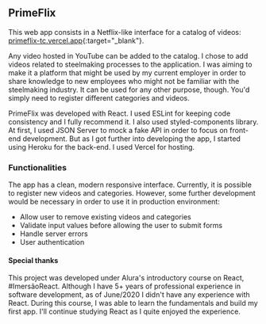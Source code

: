## PrimeFlix

This web app consists in a Netflix-like interface for a catalog of videos: [primeflix-tc.vercel.app](https://primeflix-tc.vercel.app/){:target="_blank"}.

Any video hosted in YouTube can be added to the catalog. I chose to add videos related to steelmaking processes to the application. I was aiming to make it a platform that might be used by my current employer in order to share knowledge to new employees who might not be familiar with the steelmaking industry. It can be used for any other purpose, though. You'd simply need to register different categories and videos.

PrimeFlix was developed with React. I used ESLint for keeping code consistency and I fully recommend it. I also used styled-components library. At first, I used JSON Server to mock a fake API in order to focus on front-end development. But as I got further into developing the app, I started using Heroku for the back-end. I used Vercel for hosting.

### Functionalities

The app has a clean, modern responsive interface. Currently, it is possible to register new videos and categories. However, some further development would be necessary in order to use it in production environment:

- Allow user to remove existing videos and categories
- Validate input values before allowing the user to submit forms
- Handle server errors
- User authentication


#### Special thanks

This project was developed under Alura's introductory course on React, #ImersãoReact. Although I have 5+ years of professional experience in software development, as of June/2020 I didn't have any experience with React. During this course, I was able to learn the fundamentals and build my first app. I'll continue studying React as I quite enjoyed the experience.
